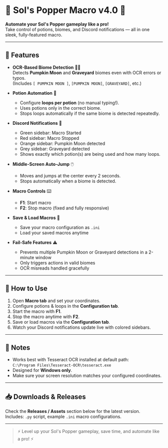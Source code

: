 # 🌟 Sol's Popper Macro v4.0 🌟

**Automate your Sol's Popper gameplay like a pro!**  
Take control of potions, biomes, and Discord notifications — all in one sleek, fully-featured macro.

---

## 🎯 Features

- **OCR-Based Biome Detection** 🕵️‍♂️  
  Detects **Pumpkin Moon** and **Graveyard** biomes even with OCR errors or typos.  
  (Includes `[ PUMPKIN MOON ]`, `[PUMPKIN MOON]`, `[GRAVEYARD]`, etc.)

- **Potion Automation** 💊  
  - Configure **loops per potion** (no manual typing!).  
  - Uses potions only in the correct biome.  
  - Stops loops automatically if the same biome is detected repeatedly.

- **Discord Notifications** 📢  
  - Green sidebar: Macro Started  
  - Red sidebar: Macro Stopped  
  - Orange sidebar: Pumpkin Moon detected  
  - Grey sidebar: Graveyard detected  
  - Shows exactly which potion(s) are being used and how many loops.  

- **Middle-Screen Auto-Jump** 🖱️  
  - Moves and jumps at the center every 2 seconds.  
  - Stops automatically when a biome is detected.  

- **Macro Controls** ⌨️  
  - **F1**: Start macro  
  - **F2**: Stop macro (fixed and fully responsive)  

- **Save & Load Macros** 💾  
  - Save your macro configuration as `.ini`  
  - Load your saved macros anytime  

- **Fail-Safe Features** ⚠️  
  - Prevents multiple Pumpkin Moon or Graveyard detections in a 2-minute window  
  - Only triggers actions in valid biomes  
  - OCR misreads handled gracefully  

---

## 🚀 How to Use

1. Open **Macro tab** and set your coordinates.  
2. Configure potions & loops in the **Configuration tab**.  
3. Start the macro with **F1**.  
4. Stop the macro anytime with **F2**.  
5. Save or load macros via the **Configuration tab**.  
6. Watch your Discord notifications update live with colored sidebars.  

---

## 📝 Notes

- Works best with Tesseract OCR installed at default path:  
  `C:\Program Files\Tesseract-OCR\tesseract.exe`  
- Designed for **Windows only**.  
- Make sure your screen resolution matches your configured coordinates.  

---

## 📥 Downloads & Releases

Check the **Releases / Assets** section below for the latest version.  
Includes: `.py` script, example `.ini` macro configurations.  

---

> ⚡ Level up your Sol's Popper gameplay, save time, and automate like a pro! ⚡
